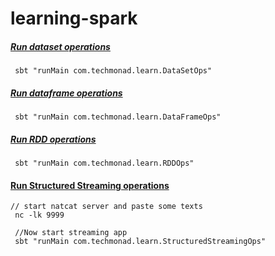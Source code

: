 # learning-spark

##### [Run dataset operations](https://github.com/techmonad/learning-spark/blob/master/src/main/scala/com/techmonad/learn/DataSetOps.scala#L7-L93) 
```shell script
 sbt "runMain com.techmonad.learn.DataSetOps"
```

##### [Run dataframe operations](https://github.com/techmonad/learning-spark/blob/master/src/main/scala/com/techmonad/learn/DataFrameOps.scala#L6-L59) 
```shell script
 sbt "runMain com.techmonad.learn.DataFrameOps"
```


##### [Run RDD operations](https://github.com/techmonad/learning-spark/blob/master/src/main/scala/com/techmonad/learn/RDDOps.scala#L5-L71) 
```shell script
 sbt "runMain com.techmonad.learn.RDDOps"
```
#### [Run Structured Streaming operations](https://github.com/techmonad/learning-spark/blob/master/src/main/scala/com/techmonad/learn/StructuredStreamingOps.scala)
```shell script
// start natcat server and paste some texts
 nc -lk 9999

 //Now start streaming app
 sbt "runMain com.techmonad.learn.StructuredStreamingOps"
```
